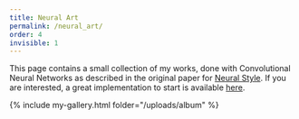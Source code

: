 ```yaml
---
title: Neural Art
permalink: /neural_art/
order: 4
invisible: 1
---
```



This page contains a small collection of my works, done with Convolutional Neural Networks as described in the original paper for [Neural Style](https://arxiv.org/abs/1508.06576). If you are interested, a great implementation to start is available [here](https://github.com/jcjohnson/neural-style).


{% include my-gallery.html folder="/uploads/album" %}




